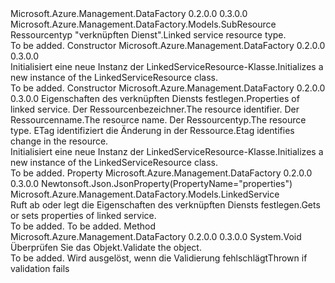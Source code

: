<Type Name="LinkedServiceResource" FullName="Microsoft.Azure.Management.DataFactory.Models.LinkedServiceResource">
  <TypeSignature Language="C#" Value="public class LinkedServiceResource : Microsoft.Azure.Management.DataFactory.Models.SubResource" />
  <TypeSignature Language="ILAsm" Value=".class public auto ansi beforefieldinit LinkedServiceResource extends Microsoft.Azure.Management.DataFactory.Models.SubResource" />
  <TypeSignature Language="DocId" Value="T:Microsoft.Azure.Management.DataFactory.Models.LinkedServiceResource" />
  <TypeSignature Language="VB.NET" Value="Public Class LinkedServiceResource&#xA;Inherits SubResource" />
  <TypeSignature Language="F#" Value="type LinkedServiceResource = class&#xA;    inherit SubResource" />
  <AssemblyInfo>
    <AssemblyName>Microsoft.Azure.Management.DataFactory</AssemblyName>
    <AssemblyVersion>0.2.0.0</AssemblyVersion>
    <AssemblyVersion>0.3.0.0</AssemblyVersion>
  </AssemblyInfo>
  <Base>
    <BaseTypeName>Microsoft.Azure.Management.DataFactory.Models.SubResource</BaseTypeName>
  </Base>
  <Interfaces />
  <Docs>
    <summary>
            <span data-ttu-id="c63ff-101">Ressourcentyp "verknüpften Dienst".</span><span class="sxs-lookup"><span data-stu-id="c63ff-101">Linked service resource type.</span></span>
            </summary>
    <remarks>To be added.</remarks>
  </Docs>
  <Members>
    <Member MemberName=".ctor">
      <MemberSignature Language="C#" Value="public LinkedServiceResource ();" />
      <MemberSignature Language="ILAsm" Value=".method public hidebysig specialname rtspecialname instance void .ctor() cil managed" />
      <MemberSignature Language="DocId" Value="M:Microsoft.Azure.Management.DataFactory.Models.LinkedServiceResource.#ctor" />
      <MemberSignature Language="VB.NET" Value="Public Sub New ()" />
      <MemberType>Constructor</MemberType>
      <AssemblyInfo>
        <AssemblyName>Microsoft.Azure.Management.DataFactory</AssemblyName>
        <AssemblyVersion>0.2.0.0</AssemblyVersion>
        <AssemblyVersion>0.3.0.0</AssemblyVersion>
      </AssemblyInfo>
      <Parameters />
      <Docs>
        <summary>
            <span data-ttu-id="c63ff-102">Initialisiert eine neue Instanz der LinkedServiceResource-Klasse.</span><span class="sxs-lookup"><span data-stu-id="c63ff-102">Initializes a new instance of the LinkedServiceResource class.</span></span>
            </summary>
        <remarks>To be added.</remarks>
      </Docs>
    </Member>
    <Member MemberName=".ctor">
      <MemberSignature Language="C#" Value="public LinkedServiceResource (Microsoft.Azure.Management.DataFactory.Models.LinkedService properties, string id = null, string name = null, string type = null, string etag = null);" />
      <MemberSignature Language="ILAsm" Value=".method public hidebysig specialname rtspecialname instance void .ctor(class Microsoft.Azure.Management.DataFactory.Models.LinkedService properties, string id, string name, string type, string etag) cil managed" />
      <MemberSignature Language="DocId" Value="M:Microsoft.Azure.Management.DataFactory.Models.LinkedServiceResource.#ctor(Microsoft.Azure.Management.DataFactory.Models.LinkedService,System.String,System.String,System.String,System.String)" />
      <MemberSignature Language="VB.NET" Value="Public Sub New (properties As LinkedService, Optional id As String = null, Optional name As String = null, Optional type As String = null, Optional etag As String = null)" />
      <MemberSignature Language="F#" Value="new Microsoft.Azure.Management.DataFactory.Models.LinkedServiceResource : Microsoft.Azure.Management.DataFactory.Models.LinkedService * string * string * string * string -&gt; Microsoft.Azure.Management.DataFactory.Models.LinkedServiceResource" Usage="new Microsoft.Azure.Management.DataFactory.Models.LinkedServiceResource (properties, id, name, type, etag)" />
      <MemberType>Constructor</MemberType>
      <AssemblyInfo>
        <AssemblyName>Microsoft.Azure.Management.DataFactory</AssemblyName>
        <AssemblyVersion>0.2.0.0</AssemblyVersion>
        <AssemblyVersion>0.3.0.0</AssemblyVersion>
      </AssemblyInfo>
      <Parameters>
        <Parameter Name="properties" Type="Microsoft.Azure.Management.DataFactory.Models.LinkedService" />
        <Parameter Name="id" Type="System.String" />
        <Parameter Name="name" Type="System.String" />
        <Parameter Name="type" Type="System.String" />
        <Parameter Name="etag" Type="System.String" />
      </Parameters>
      <Docs>
        <param name="properties"><span data-ttu-id="c63ff-103">Eigenschaften des verknüpften Diensts festlegen.</span><span class="sxs-lookup"><span data-stu-id="c63ff-103">Properties of linked service.</span></span></param>
        <param name="id"><span data-ttu-id="c63ff-104">Der Ressourcenbezeichner.</span><span class="sxs-lookup"><span data-stu-id="c63ff-104">The resource identifier.</span></span></param>
        <param name="name"><span data-ttu-id="c63ff-105">Der Ressourcenname.</span><span class="sxs-lookup"><span data-stu-id="c63ff-105">The resource name.</span></span></param>
        <param name="type"><span data-ttu-id="c63ff-106">Der Ressourcentyp.</span><span class="sxs-lookup"><span data-stu-id="c63ff-106">The resource type.</span></span></param>
        <param name="etag"><span data-ttu-id="c63ff-107">ETag identifiziert die Änderung in der Ressource.</span><span class="sxs-lookup"><span data-stu-id="c63ff-107">Etag identifies change in the resource.</span></span></param>
        <summary>
            <span data-ttu-id="c63ff-108">Initialisiert eine neue Instanz der LinkedServiceResource-Klasse.</span><span class="sxs-lookup"><span data-stu-id="c63ff-108">Initializes a new instance of the LinkedServiceResource class.</span></span>
            </summary>
        <remarks>To be added.</remarks>
      </Docs>
    </Member>
    <Member MemberName="Properties">
      <MemberSignature Language="C#" Value="public Microsoft.Azure.Management.DataFactory.Models.LinkedService Properties { get; set; }" />
      <MemberSignature Language="ILAsm" Value=".property instance class Microsoft.Azure.Management.DataFactory.Models.LinkedService Properties" />
      <MemberSignature Language="DocId" Value="P:Microsoft.Azure.Management.DataFactory.Models.LinkedServiceResource.Properties" />
      <MemberSignature Language="VB.NET" Value="Public Property Properties As LinkedService" />
      <MemberSignature Language="F#" Value="member this.Properties : Microsoft.Azure.Management.DataFactory.Models.LinkedService with get, set" Usage="Microsoft.Azure.Management.DataFactory.Models.LinkedServiceResource.Properties" />
      <MemberType>Property</MemberType>
      <AssemblyInfo>
        <AssemblyName>Microsoft.Azure.Management.DataFactory</AssemblyName>
        <AssemblyVersion>0.2.0.0</AssemblyVersion>
        <AssemblyVersion>0.3.0.0</AssemblyVersion>
      </AssemblyInfo>
      <Attributes>
        <Attribute>
          <AttributeName>Newtonsoft.Json.JsonProperty(PropertyName="properties")</AttributeName>
        </Attribute>
      </Attributes>
      <ReturnValue>
        <ReturnType>Microsoft.Azure.Management.DataFactory.Models.LinkedService</ReturnType>
      </ReturnValue>
      <Docs>
        <summary>
            <span data-ttu-id="c63ff-109">Ruft ab oder legt die Eigenschaften des verknüpften Diensts festlegen.</span><span class="sxs-lookup"><span data-stu-id="c63ff-109">Gets or sets properties of linked service.</span></span>
            </summary>
        <value>To be added.</value>
        <remarks>To be added.</remarks>
      </Docs>
    </Member>
    <Member MemberName="Validate">
      <MemberSignature Language="C#" Value="public virtual void Validate ();" />
      <MemberSignature Language="ILAsm" Value=".method public hidebysig newslot virtual instance void Validate() cil managed" />
      <MemberSignature Language="DocId" Value="M:Microsoft.Azure.Management.DataFactory.Models.LinkedServiceResource.Validate" />
      <MemberSignature Language="VB.NET" Value="Public Overridable Sub Validate ()" />
      <MemberSignature Language="F#" Value="abstract member Validate : unit -&gt; unit&#xA;override this.Validate : unit -&gt; unit" Usage="linkedServiceResource.Validate " />
      <MemberType>Method</MemberType>
      <AssemblyInfo>
        <AssemblyName>Microsoft.Azure.Management.DataFactory</AssemblyName>
        <AssemblyVersion>0.2.0.0</AssemblyVersion>
        <AssemblyVersion>0.3.0.0</AssemblyVersion>
      </AssemblyInfo>
      <ReturnValue>
        <ReturnType>System.Void</ReturnType>
      </ReturnValue>
      <Parameters />
      <Docs>
        <summary>
            <span data-ttu-id="c63ff-110">Überprüfen Sie das Objekt.</span><span class="sxs-lookup"><span data-stu-id="c63ff-110">Validate the object.</span></span>
            </summary>
        <remarks>To be added.</remarks>
        <exception cref="T:Microsoft.Rest.ValidationException">
            <span data-ttu-id="c63ff-111">Wird ausgelöst, wenn die Validierung fehlschlägt</span><span class="sxs-lookup"><span data-stu-id="c63ff-111">Thrown if validation fails</span></span>
            </exception>
      </Docs>
    </Member>
  </Members>
</Type>